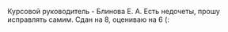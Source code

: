 Курсовой руководитель - Блинова Е. А.
Есть недочеты, прошу исправлять самим.
Сдан на 8, оцениваю на 6 (:
